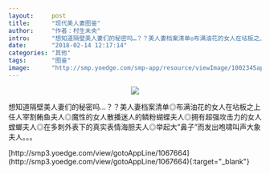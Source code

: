 ```yaml
---
layout:     post
title:      "现代美人妻图鉴"
author:     "作者：村生未央"
intro:      "想知道隔壁美人妻们的秘密吗…？？美人妻档案清单◎布满油花的女人在坫板之上任人宰割鲔鱼夫人◎魔性的女人散播迷人的鳞粉蝴蝶夫人◎拥有超强攻击力的女人螳螂夫人◎在多刺外表下的真实表情海胆夫人◎举起大”鼻子”而发出咆啸叫声大象夫人。。。"
date:       "2018-02-14 12:17:14"
categories: "其他"
tags:       "图鉴"
image:      "http://smp.yoedge.com/smp-app/resource/viewImage/1002345appline.png"
---
```

<div style="text-align: center">
<p><img src="http://smp.yoedge.com/smp-app/resource/viewImage/1002345appline.png"/></p>
</div>
<p class="post-meta">
<span>想知道隔壁美人妻们的秘密吗…？？美人妻档案清单◎布满油花的女人在坫板之上任人宰割鲔鱼夫人◎魔性的女人散播迷人的鳞粉蝴蝶夫人◎拥有超强攻击力的女人螳螂夫人◎在多刺外表下的真实表情海胆夫人◎举起大”鼻子”而发出咆啸叫声大象夫人。。。</span>
</p>
[http://smp3.yoedge.com/view/gotoAppLine/1067664](http://smp3.yoedge.com/view/gotoAppLine/1067664){:target="_blank"}


